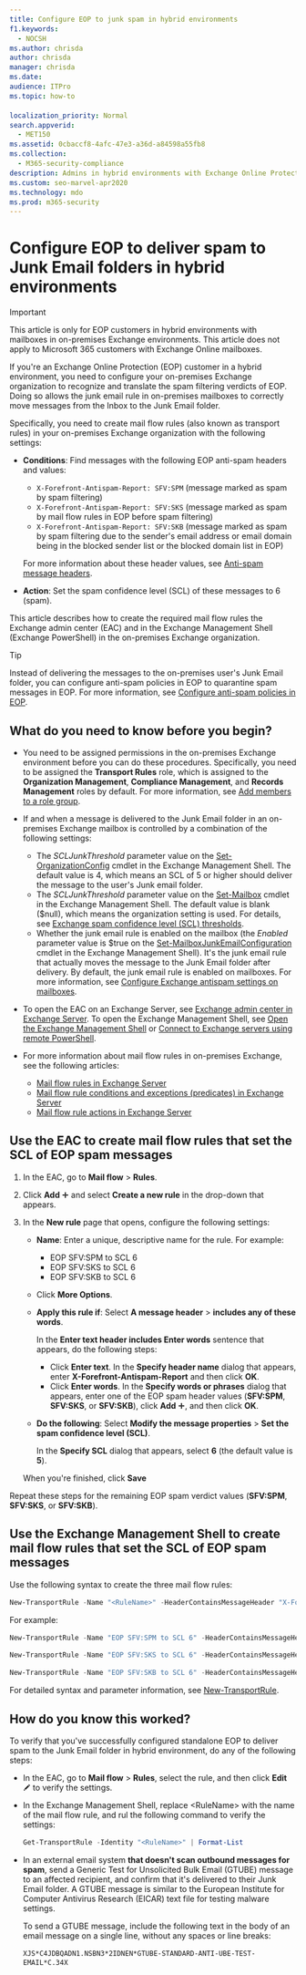 ```yaml
---
title: Configure EOP to junk spam in hybrid environments
f1.keywords: 
  - NOCSH
ms.author: chrisda
author: chrisda
manager: chrisda
ms.date: 
audience: ITPro
ms.topic: how-to

localization_priority: Normal
search.appverid: 
  - MET150
ms.assetid: 0cbaccf8-4afc-47e3-a36d-a84598a55fb8
ms.collection: 
  - M365-security-compliance
description: Admins in hybrid environments with Exchange Online Protection (EOP) and on-premises Exchange mailboxes can learn how to use mail flow rules (transport rules) in on-premises Exchange to correctly identify and move EOP detected spam messages to the Junk Email folder of on-premises mailboxes.
ms.custom: seo-marvel-apr2020
ms.technology: mdo
ms.prod: m365-security
---
```


# Configure EOP to deliver spam to Junk Email folders in hybrid environments

> [!IMPORTANT]
> This article is only for EOP customers in hybrid environments with mailboxes in on-premises Exchange environments. This article does not apply to Microsoft 365 customers with Exchange Online mailboxes.

If you're an Exchange Online Protection (EOP) customer in a hybrid environment, you need to configure your on-premises Exchange organization to recognize and translate the spam filtering verdicts of EOP. Doing so allows the junk email rule in on-premises mailboxes to correctly move messages from the Inbox to the Junk Email folder.

Specifically, you need to create mail flow rules (also known as transport rules) in your on-premises Exchange organization with the following settings:

- **Conditions**: Find messages with the following EOP anti-spam headers and values:
  - `X-Forefront-Antispam-Report: SFV:SPM` (message marked as spam by spam filtering)
  - `X-Forefront-Antispam-Report: SFV:SKS` (message marked as spam by mail flow rules in EOP before spam filtering)
  - `X-Forefront-Antispam-Report: SFV:SKB` (message marked as spam by spam filtering due to the sender's email address or email domain being in the blocked sender list or the blocked domain list in EOP)

  For more information about these header values, see [Anti-spam message headers](/microsoft-365/security/office-365-security/anti-spam-message-headers).

- **Action**: Set the spam confidence level (SCL) of these messages to 6 (spam).

This article describes how to create the required mail flow rules the Exchange admin center (EAC) and in the Exchange Management Shell (Exchange PowerShell) in the on-premises Exchange organization.

> [!TIP]
> Instead of delivering the messages to the on-premises user's Junk Email folder, you can configure anti-spam policies in EOP to quarantine spam messages in EOP. For more information, see [Configure anti-spam policies in EOP](/microsoft-365/security/office-365-security/configure-your-spam-filter-policies).

## What do you need to know before you begin?

- You need to be assigned permissions in the on-premises Exchange environment before you can do these procedures. Specifically, you need to be assigned the **Transport Rules** role, which is assigned to the **Organization Management**, **Compliance Management**, and **Records Management** roles by default. For more information, see [Add members to a role group](/Exchange/permissions/role-group-members#add-members-to-a-role-group).

- If and when a message is delivered to the Junk Email folder in an on-premises Exchange mailbox is controlled by a combination of the following settings:
  - The _SCLJunkThreshold_ parameter value on the [Set-OrganizationConfig](/powershell/module/exchange/set-organizationconfig) cmdlet in the Exchange Management Shell. The default value is 4, which means an SCL of 5 or higher should deliver the message to the user's Junk email folder.
  - The _SCLJunkThreshold_ parameter value on the [Set-Mailbox](/powershell/module/exchange/set-mailbox) cmdlet in the Exchange Management Shell. The default value is blank ($null), which means the organization setting is used.
  For details, see [Exchange spam confidence level (SCL) thresholds](/Exchange/antispam-and-antimalware/antispam-protection/scl).
  - Whether the junk email rule is enabled on the mailbox (the _Enabled_ parameter value is $true on the [Set-MailboxJunkEmailConfiguration](/powershell/module/exchange/set-mailboxjunkemailconfiguration) cmdlet in the Exchange Management Shell). It's the junk email rule that actually moves the message to the Junk Email folder after delivery. By default, the junk email rule is enabled on mailboxes. For more information, see [Configure Exchange antispam settings on mailboxes](/Exchange/antispam-and-antimalware/antispam-protection/configure-antispam-settings).

- To open the EAC on an Exchange Server, see [Exchange admin center in Exchange Server](/Exchange/architecture/client-access/exchange-admin-center). To open the Exchange Management Shell, see [Open the Exchange Management Shell](/powershell/exchange/open-the-exchange-management-shell) or [Connect to Exchange servers using remote PowerShell](/powershell/exchange/connect-to-exchange-servers-using-remote-powershell).

- For more information about mail flow rules in on-premises Exchange, see the following articles:
  - [Mail flow rules in Exchange Server](/Exchange/policy-and-compliance/mail-flow-rules/mail-flow-rules)
  - [Mail flow rule conditions and exceptions (predicates) in Exchange Server](/Exchange/policy-and-compliance/mail-flow-rules/conditions-and-exceptions)
  - [Mail flow rule actions in Exchange Server](/Exchange/policy-and-compliance/mail-flow-rules/actions)

## Use the EAC to create mail flow rules that set the SCL of EOP spam messages

1. In the EAC, go to **Mail flow** \> **Rules**.

2. Click **Add** ![Add icon](../media/ITPro-EAC-AddIcon.png) and select **Create a new rule** in the drop-down that appears.

3. In the **New rule** page that opens, configure the following settings:

   - **Name**: Enter a unique, descriptive name for the rule. For example:
     - EOP SFV:SPM to SCL 6
     - EOP SFV:SKS to SCL 6
     - EOP SFV:SKB to SCL 6

   - Click **More Options**.

   - **Apply this rule if**: Select **A message header** \> **includes any of these words**.

     In the **Enter text header includes Enter words** sentence that appears, do the following steps:

     - Click **Enter text**. In the **Specify header name** dialog that appears, enter **X-Forefront-Antispam-Report** and then click **OK**.
     - Click  **Enter words**. In the **Specify words or phrases** dialog that appears, enter one of the EOP spam header values (**SFV:SPM**, **SFV:SKS**, or **SFV:SKB**), click **Add** ![Add icon](../media/ITPro-EAC-AddIcon.png), and then click **OK**.

   - **Do the following**: Select **Modify the message properties** \> **Set the spam confidence level (SCL)**.

     In the **Specify SCL** dialog that appears, select **6** (the default value is **5**).

   When you're finished, click **Save**

Repeat these steps for the remaining EOP spam verdict values (**SFV:SPM**, **SFV:SKS**, or **SFV:SKB**).

## Use the Exchange Management Shell to create mail flow rules that set the SCL of EOP spam messages

Use the following syntax to create the three mail flow rules:

```Powershell
New-TransportRule -Name "<RuleName>" -HeaderContainsMessageHeader "X-Forefront-Antispam-Report" -HeaderContainsWords "<EOPSpamFilteringVerdict>" -SetSCL 6
```

For example:

```Powershell
New-TransportRule -Name "EOP SFV:SPM to SCL 6" -HeaderContainsMessageHeader "X-Forefront-Antispam-Report" -HeaderContainsWords "SFV:SPM" -SetSCL 6
```

```Powershell
New-TransportRule -Name "EOP SFV:SKS to SCL 6" -HeaderContainsMessageHeader "X-Forefront-Antispam-Report" -HeaderContainsWords "SFV:SKS" -SetSCL 6
```

```Powershell
New-TransportRule -Name "EOP SFV:SKB to SCL 6" -HeaderContainsMessageHeader "X-Forefront-Antispam-Report" -HeaderContainsWords "SFV:SKB" -SetSCL 6
```

For detailed syntax and parameter information, see [New-TransportRule](/powershell/module/exchange/new-transportrule).

## How do you know this worked?

To verify that you've successfully configured standalone EOP to deliver spam to the Junk Email folder in hybrid environment, do any of the following steps:

- In the EAC, go to **Mail flow** \> **Rules**, select the rule, and then click **Edit** ![Edit icon](../media/ITPro-EAC-EditIcon.png) to verify the settings.
- In the Exchange Management Shell, replace \<RuleName\> with the name of the mail flow rule, and rul the following command to verify the settings:

  ```powershell
  Get-TransportRule -Identity "<RuleName>" | Format-List
  ```

- In an external email system **that doesn't scan outbound messages for spam**, send a Generic Test for Unsolicited Bulk Email (GTUBE) message to an affected recipient, and confirm that it's delivered to their Junk Email folder. A GTUBE message is similar to the European Institute for Computer Antivirus Research (EICAR) text file for testing malware settings.

  To send a GTUBE message, include the following text in the body of an email message on a single line, without any spaces or line breaks:

  ```text
  XJS*C4JDBQADN1.NSBN3*2IDNEN*GTUBE-STANDARD-ANTI-UBE-TEST-EMAIL*C.34X
  ```
